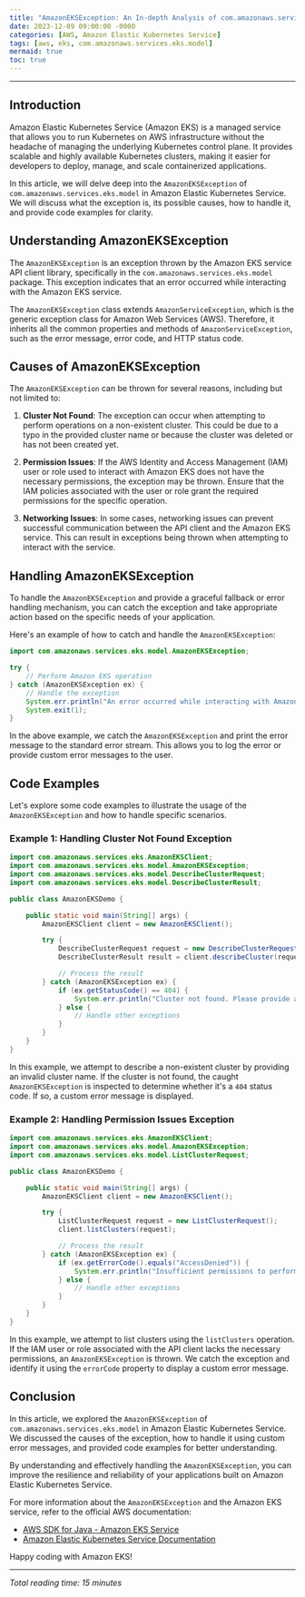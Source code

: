 ```yaml
---
title: "AmazonEKSException: An In-depth Analysis of com.amazonaws.services.eks.model in Amazon Elastic Kubernetes Service"
date: 2023-12-09 09:00:00 -0000
categories: [AWS, Amazon Elastic Kubernetes Service]
tags: [aws, eks, com.amazonaws.services.eks.model]
mermaid: true
toc: true
---
```



---

## Introduction

Amazon Elastic Kubernetes Service (Amazon EKS) is a managed service that allows you to run Kubernetes on AWS infrastructure without the headache of managing the underlying Kubernetes control plane. It provides scalable and highly available Kubernetes clusters, making it easier for developers to deploy, manage, and scale containerized applications.

In this article, we will delve deep into the `AmazonEKSException` of `com.amazonaws.services.eks.model` in Amazon Elastic Kubernetes Service. We will discuss what the exception is, its possible causes, how to handle it, and provide code examples for clarity.

## Understanding AmazonEKSException

The `AmazonEKSException` is an exception thrown by the Amazon EKS service API client library, specifically in the `com.amazonaws.services.eks.model` package. This exception indicates that an error occurred while interacting with the Amazon EKS service.

The `AmazonEKSException` class extends `AmazonServiceException`, which is the generic exception class for Amazon Web Services (AWS). Therefore, it inherits all the common properties and methods of `AmazonServiceException`, such as the error message, error code, and HTTP status code.

## Causes of AmazonEKSException

The `AmazonEKSException` can be thrown for several reasons, including but not limited to:

1. **Cluster Not Found**: The exception can occur when attempting to perform operations on a non-existent cluster. This could be due to a typo in the provided cluster name or because the cluster was deleted or has not been created yet.

2. **Permission Issues**: If the AWS Identity and Access Management (IAM) user or role used to interact with Amazon EKS does not have the necessary permissions, the exception may be thrown. Ensure that the IAM policies associated with the user or role grant the required permissions for the specific operation.

3. **Networking Issues**: In some cases, networking issues can prevent successful communication between the API client and the Amazon EKS service. This can result in exceptions being thrown when attempting to interact with the service.

## Handling AmazonEKSException

To handle the `AmazonEKSException` and provide a graceful fallback or error handling mechanism, you can catch the exception and take appropriate action based on the specific needs of your application.

Here's an example of how to catch and handle the `AmazonEKSException`:

```java
import com.amazonaws.services.eks.model.AmazonEKSException;

try {
    // Perform Amazon EKS operation
} catch (AmazonEKSException ex) {
    // Handle the exception
    System.err.println("An error occurred while interacting with Amazon EKS: " + ex.getMessage());
    System.exit(1);
}
```

In the above example, we catch the `AmazonEKSException` and print the error message to the standard error stream. This allows you to log the error or provide custom error messages to the user.

## Code Examples

Let's explore some code examples to illustrate the usage of the `AmazonEKSException` and how to handle specific scenarios.

### Example 1: Handling Cluster Not Found Exception

```java
import com.amazonaws.services.eks.AmazonEKSClient;
import com.amazonaws.services.eks.model.AmazonEKSException;
import com.amazonaws.services.eks.model.DescribeClusterRequest;
import com.amazonaws.services.eks.model.DescribeClusterResult;

public class AmazonEKSDemo {

    public static void main(String[] args) {
        AmazonEKSClient client = new AmazonEKSClient();

        try {
            DescribeClusterRequest request = new DescribeClusterRequest().withName("non-existent-cluster");
            DescribeClusterResult result = client.describeCluster(request);

            // Process the result
        } catch (AmazonEKSException ex) {
            if (ex.getStatusCode() == 404) {
                System.err.println("Cluster not found. Please provide a valid cluster name.");
            } else {
                // Handle other exceptions
            }
        }
    }
}
```

In this example, we attempt to describe a non-existent cluster by providing an invalid cluster name. If the cluster is not found, the caught `AmazonEKSException` is inspected to determine whether it's a `404` status code. If so, a custom error message is displayed.

### Example 2: Handling Permission Issues Exception

```java
import com.amazonaws.services.eks.AmazonEKSClient;
import com.amazonaws.services.eks.model.AmazonEKSException;
import com.amazonaws.services.eks.model.ListClusterRequest;

public class AmazonEKSDemo {

    public static void main(String[] args) {
        AmazonEKSClient client = new AmazonEKSClient();

        try {
            ListClusterRequest request = new ListClusterRequest();
            client.listClusters(request);

            // Process the result
        } catch (AmazonEKSException ex) {
            if (ex.getErrorCode().equals("AccessDenied")) {
                System.err.println("Insufficient permissions to perform the operation.");
            } else {
                // Handle other exceptions
            }
        }
    }
}
```

In this example, we attempt to list clusters using the `listClusters` operation. If the IAM user or role associated with the API client lacks the necessary permissions, an `AmazonEKSException` is thrown. We catch the exception and identify it using the `errorCode` property to display a custom error message.

## Conclusion

In this article, we explored the `AmazonEKSException` of `com.amazonaws.services.eks.model` in Amazon Elastic Kubernetes Service. We discussed the causes of the exception, how to handle it using custom error messages, and provided code examples for better understanding.

By understanding and effectively handling the `AmazonEKSException`, you can improve the resilience and reliability of your applications built on Amazon Elastic Kubernetes Service.

For more information about the `AmazonEKSException` and the Amazon EKS service, refer to the official AWS documentation:

- [AWS SDK for Java - Amazon EKS Service](https://docs.aws.amazon.com/sdk-for-java/v2/developer-guide/examples-eks-clusters.html)
- [Amazon Elastic Kubernetes Service Documentation](https://docs.aws.amazon.com/eks/index.html)

Happy coding with Amazon EKS!

---

*Total reading time: 15 minutes*